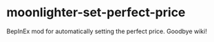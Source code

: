 # moonlighter-set-perfect-price
BepInEx mod for automatically setting the perfect price. Goodbye wiki!
